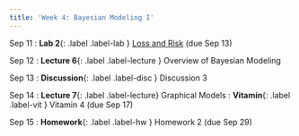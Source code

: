 ```yaml
---
title: 'Week 4: Bayesian Modeling I'
---
```


Sep 11
: **Lab 2**{: .label .label-lab } [Loss and Risk](https://data102.datahub.berkeley.edu/hub/user-redirect/git-pull?repo=https%3A%2F%2Fgithub.com%2Fds-102%2Ffa23-materials&urlpath=lab%2Ftree%2Ffa23-materials%2Flab%2Flab02%2Flab02.ipynb&branch=main) (due Sep 13)

Sep 12
: **Lecture 6**{: .label .label-lecture } Overview of Bayesian Modeling

Sep 13
: **Discussion**{: .label .label-disc } Discussion 3

Sep 14
: **Lecture 7**{: .label .label-lecture} Graphical Models
: **Vitamin**{: .label .label-vit } Vitamin 4 (due Sep 17)

Sep 15
: **Homework**{: .label .label-hw } Homework 2 (due Sep 29)
